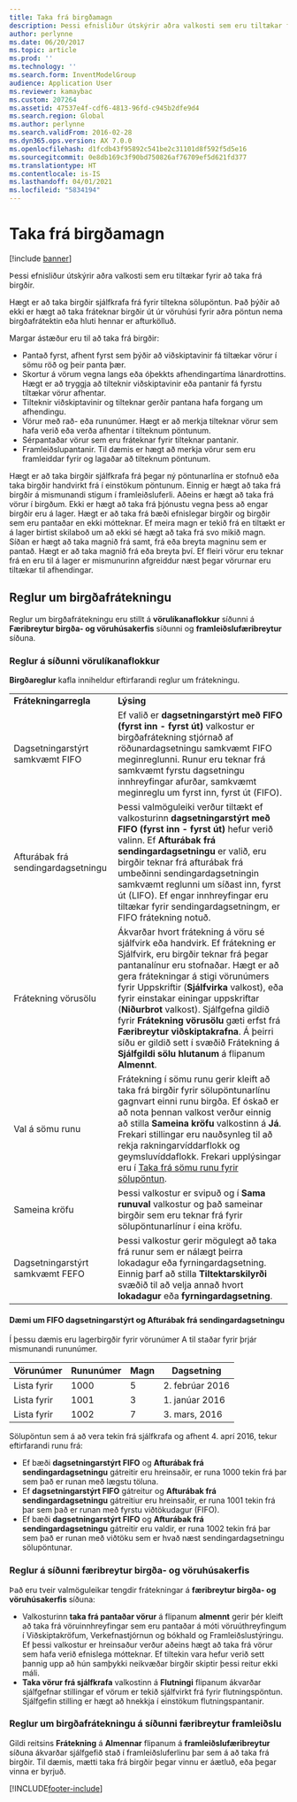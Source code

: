 ```yaml
---
title: Taka frá birgðamagn
description: Þessi efnisliður útskýrir aðra valkosti sem eru tiltækar fyrir að taka frá birgðir.
author: perlynne
ms.date: 06/20/2017
ms.topic: article
ms.prod: ''
ms.technology: ''
ms.search.form: InventModelGroup
audience: Application User
ms.reviewer: kamaybac
ms.custom: 207264
ms.assetid: 47537e4f-cdf6-4813-96fd-c945b2dfe9d4
ms.search.region: Global
ms.author: perlynne
ms.search.validFrom: 2016-02-28
ms.dyn365.ops.version: AX 7.0.0
ms.openlocfilehash: d1fcdb43f95892c541be2c31101d8f592f5d5e16
ms.sourcegitcommit: 0e8db169c3f90bd750826af76709ef5d621fd377
ms.translationtype: HT
ms.contentlocale: is-IS
ms.lasthandoff: 04/01/2021
ms.locfileid: "5834194"
---
```

# <a name="reserve-inventory-quantities"></a>Taka frá birgðamagn

[!include [banner](../includes/banner.md)]

Þessi efnisliður útskýrir aðra valkosti sem eru tiltækar fyrir að taka frá birgðir.

Hægt er að taka birgðir sjálfkrafa frá fyrir tiltekna sölupöntun. Það þýðir að ekki er hægt að taka fráteknar birgðir út úr vöruhúsi fyrir aðra pöntun nema birgðafrátektin eða hluti hennar er afturkölluð.

Margar ástæður eru til að taka frá birgðir:
-   Pantað fyrst, afhent fyrst sem þýðir að viðskiptavinir fá tiltækar vörur í sömu röð og þeir panta þær.
-   Skortur á vörum vegna langs eða óþekkts afhendingartíma lánardrottins. Hægt er að tryggja að tilteknir viðskiptavinir eða pantanir fá fyrstu tiltækar vörur afhentar.
-   Tilteknir viðskiptavinir og tilteknar gerðir pantana hafa forgang um afhendingu.
-   Vörur með rað- eða rununúmer. Hægt er að merkja tilteknar vörur sem hafa verið eða verða afhentar í tilteknum pöntunum.
-   Sérpantaðar vörur sem eru fráteknar fyrir tilteknar pantanir.
-   Framleiðslupantanir. Til dæmis er hægt að merkja vörur sem eru framleiddar fyrir og lagaðar að tilteknum pöntunum.

Hægt er að taka birgðir sjálfkrafa frá þegar ný pöntunarlína er stofnuð eða taka birgðir handvirkt frá í einstökum pöntunum. Einnig er hægt að taka frá birgðir á mismunandi stigum í framleiðsluferli. Aðeins er hægt að taka frá vörur í birgðum. Ekki er hægt að taka frá þjónustu vegna þess að engar birgðir eru á lager. Hægt er að taka frá bæði efnislegar birgðir og birgðir sem eru pantaðar en ekki mótteknar. Ef meira magn er tekið frá en tiltækt er á lager birtist skilaboð um að ekki sé hægt að taka frá svo mikið magn. Síðan er hægt að taka magnið frá samt, frá eða breyta magninu sem er pantað. Hægt er að taka magnið frá eða breyta því. Ef fleiri vörur eru teknar frá en eru til á lager er mismunurinn afgreiddur næst þegar vörurnar eru tiltækar til afhendingar.

## <a name="inventory-reservation-policies"></a>Reglur um birgðafrátekningu
Reglur um birgðafrátekningu eru stillt á **vörulíkanaflokkur** síðunni á **Færibreytur birgða- og vöruhúsakerfis** síðunni og **framleiðslufæribreytur** síðuna.
### <a name="policies-on-the-item-model-groups-page"></a>Reglur á síðunni vörulíkanaflokkur

**Birgðareglur** kafla inniheldur eftirfarandi reglur um frátekningu.

|                         |                                                                                                                                                                                                                                                                                                                                                                                                                                                                                                                                                    |
|-------------------------|----------------------------------------------------------------------------------------------------------------------------------------------------------------------------------------------------------------------------------------------------------------------------------------------------------------------------------------------------------------------------------------------------------------------------------------------------------------------------------------------------------------------------------------------------|
| **Frátekningarregla**  | **Lýsing**                                                                                                                                                                                                                                                                                                                                                                                                                                                                                                                                    |
| Dagsetningarstýrt samkvæmt FIFO    | Ef valið er **dagsetningarstýrt með FIFO (fyrst inn - fyrst út)** valkostur er birgðafrátekning stjórnað af röðunardagsetningu samkvæmt FIFO meginreglunni. Runur eru teknar frá samkvæmt fyrstu dagsetningu innhreyfingar afurðar, samkvæmt meginreglu um fyrst inn, fyrst út (FIFO).                                                                                                                                                                                                                                                                       |
| Afturábak frá sendingardagsetningu | Þessi valmöguleiki verður tiltækt ef valkosturinn **dagsetningarstýrt með FIFO (fyrst inn - fyrst út)** hefur verið valinn. Ef **Afturábak frá sendingardagsetningu** er valið, eru birgðir teknar frá afturábak frá umbeðinni sendingardagsetningin samkvæmt reglunni um síðast inn, fyrst út (LIFO). Ef engar innhreyfingar eru tiltækar fyrir sendingardagsetningm, er FIFO frátekning notuð.                                                                                                                                                                                                           |
| Frátekning vörusölu  | Ákvarðar hvort frátekning á vöru sé sjálfvirk eða handvirk. Ef frátekning er Sjálfvirk, eru birgðir teknar frá þegar pantanalínur eru stofnaðar. Hægt er að gera frátekningar á stigi vörunúmers fyrir Uppskriftir (**Sjálfvirka** valkost), eða fyrir einstakar einingar uppskriftar (**Niðurbrot** valkost). Sjálfgefna gildið fyrir **Frátekning vörusölu** gæti erfst frá **Færibreytur viðskiptakrafna**. Á þeirri síðu er gildið sett í svæðið Frátekning á **Sjálfgildi sölu** **hlutanum** á flipanum **Almennt**. |
| Val á sömu runu    | Frátekning í sömu runu gerir kleift að taka frá birgðir fyrir sölupöntunarlínu gagnvart einni runu birgða. Ef óskað er að nota þennan valkost verður einnig að stilla **Sameina kröfu** valkostinn á **Já**. Frekari stillingar eru nauðsynleg til að rekja rakningarvíddarflokk og geymsluvíddaflokk. Frekari upplýsingar eru í [Taka frá sömu runu fyrir sölupöntun](../sales-marketing/reserve-same-batch-sales-order.md).                                                          |
| Sameina kröfu | Þessi valkostur er svipuð og í **Sama runuval** valkostur og það sameinar birgðir sem eru teknar frá fyrir sölupöntunarlínur í eina kröfu.                                                                                                                                                                                                                                                                                                                                                                                      |
| Dagsetningarstýrt samkvæmt FEFO    | Þessi valkostur gerir mögulegt að taka frá runur sem er nálægt þeirra lokadagur eða fyrningardagsetning. Einnig þarf að stilla **Tiltektarskilyrði** svæðið til að velja annað hvort **lokadagur** eða **fyrningardagsetning**.                                                                                                                                                                                                                                                                                                                              |

#### <a name="example-for-fifo-date-controlled-and-backward-from-ship-date"></a>Dæmi um FIFO dagsetningarstýrt og Afturábak frá sendingardagsetningu

Í þessu dæmis eru lagerbirgðir fyrir vörunúmer A til staðar fyrir þrjár mismunandi rununúmer.

| Vörunúmer | Rununúmer | Magn | Dagsetning             |
|-------------|--------------|----------|------------------|
| Lista fyrir           | 1000         | 5        | 2. febrúar 2016 |
| Lista fyrir           | 1001         | 3        | 1. janúar 2016  |
| Lista fyrir           | 1002         | 7        | 3. mars, 2016    |

Sölupöntun sem á að vera tekin frá sjálfkrafa og afhent 4. aprí 2016, tekur eftirfarandi runu frá:
-   Ef bæði **dagsetningarstýrt FIFO** og **Afturábak frá sendingardagsetningu** gátreitir eru hreinsaðir, er runa 1000 tekin frá þar sem það er runan með lægstu töluna.
-   Ef **dagsetningarstýrt FIFO** gátreitur og **Afturábak frá sendingardagsetningu** gátreitiur eru hreinsaðir, er runa 1001 tekin frá þar sem það er runan með fyrstu viðtökudagur (FIFO).
-   Ef bæði **dagsetningarstýrt FIFO** og **Afturábak frá sendingardagsetningu** gátreitir eru valdir, er runa 1002 tekin frá þar sem það er runan með viðtöku sem er hvað næst sendingardagsetningu sölupöntunar.

### <a name="policies-on-the-inventory-and-warehouse-management-parameter-page"></a>Reglur á síðunni færibreytur birgða- og vöruhúsakerfis

Það eru tveir valmöguleikar tengdir frátekningar á **færibreytur birgða- og vöruhúsakerfis** síðuna:
-   Valkosturinn **taka frá pantaðar vörur** á flipanum **almennt** gerir þér kleift að taka frá vöruinnhreyfingar sem eru pantaðar á móti vöruúthreyfingum í Viðskiptakröfum, Verkefnastjórnun og bókhald og Framleiðslustýringu. Ef þessi valkostur er hreinsaður verður aðeins hægt að taka frá vörur sem hafa verið efnislega mótteknar. Ef tiltekin vara hefur verið sett þannig upp að hún samþykki neikvæðar birgðir skiptir þessi reitur ekki máli.
-   **Taka vörur frá sjálfkrafa** valkostinn á **Flutningi** flipanum ákvarðar sjálfgefnar stillingar ef vörum er tekið sjálfvirkt frá fyrir flutningspöntun. Sjálfgefin stilling er hægt að hnekkja í einstökum flutningspantanir.

### <a name="inventory-reservation-policies-on-the-production-parameters-page"></a>Reglur um birgðafrátekningu á síðunni færibreytur framleiðslu

Gildi reitsins **Frátekning** á **Almennar** flipanum á **framleiðslufæribreytur** síðuna ákvarðar sjálfgefið stað í framleiðsluferlinu þar sem á að taka frá birgðir. Til dæmis, mætti taka frá birgðir þegar vinnu er áætluð, eða þegar vinna er byrjuð.


[!INCLUDE[footer-include](../../includes/footer-banner.md)]